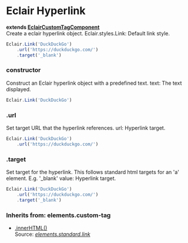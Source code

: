 # Eclair Hyperlink
__extends [EclairCustomTagComponent](https://github.com/SamGarlick/Eclair/tree/main/src/elements/custom-tag.js)__<br/>
Create a eclair hyperlink object.
Eclair.styles.Link: Default link style.
```javascript
Eclair.Link('DuckDuckGo')
    .url('https://duckduckgo.com/')
    .target('_blank')
```
### constructor
Construct an Eclair hyperlink object with a predefined text.
text: The text displayed.
```javascript
Eclair.Link('DuckDuckGo')
```
### .url
Set target URL that the hyperlink references.
url: Hyperlink target.
```javascript
Eclair.Link('DuckDuckGo')
    .url('https://duckduckgo.com/')
```
### .target
Set target for the hyperlink. This follows standard html targets for an 'a' element. E.g. '_blank'
value: Hyperlink target.
```javascript
Eclair.Link('DuckDuckGo')
    .url('https://duckduckgo.com/')
    .target('_blank')
```

### Inherits from: elements.custom-tag
 - [.innerHTML()](https://github.com/SamGarlick/Eclair/tree/main/docs/elements/custom-tag.md#innerHTML)
<br/>Source: [_elements.standard.link_](https://github.com/SamGarlick/Eclair/tree/main/src/elements/standard/link.js)